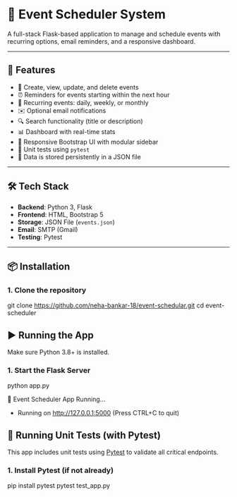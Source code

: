 # 📅 Event Scheduler System

A full-stack Flask-based application to manage and schedule events with recurring options, email reminders, and a responsive dashboard.

---

## 🚀 Features

- 📝 Create, view, update, and delete events
- ⏰ Reminders for events starting within the next hour
- 🔁 Recurring events: daily, weekly, or monthly
- ✉️ Optional email notifications
- 🔍 Search functionality (title or description)
- 📊 Dashboard with real-time stats
- 🧱 Responsive Bootstrap UI with modular sidebar
- 🧪 Unit tests using `pytest`
- 💾 Data is stored persistently in a JSON file

---

## 🛠 Tech Stack

- **Backend**: Python 3, Flask
- **Frontend**: HTML, Bootstrap 5
- **Storage**: JSON File (`events.json`)
- **Email**: SMTP (Gmail)
- **Testing**: Pytest

---

## 📦 Installation

### 1. Clone the repository

git clone https://github.com/neha-bankar-18/event-schedular.git
cd event-scheduler

## ▶️ Running the App

Make sure Python 3.8+ is installed.

### 1. Start the Flask Server

python app.py

🚀 Event Scheduler App Running...
 * Running on http://127.0.0.1:5000 (Press CTRL+C to quit)

## 🧪 Running Unit Tests (with Pytest)

This app includes unit tests using [Pytest](https://docs.pytest.org/) to validate all critical endpoints.

### 1. Install Pytest (if not already)

pip install pytest
pytest test_app.py


